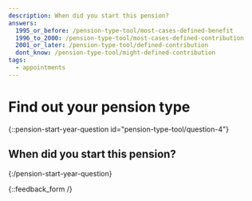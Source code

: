 ```yaml
---
description: When did you start this pension?
answers:
  1995_or_before: /pension-type-tool/most-cases-defined-benefit
  1996_to_2000: /pension-type-tool/most-cases-defined-contribution
  2001_or_later: /pension-type-tool/defined-contribution
  dont_know: /pension-type-tool/might-defined-contribution
tags:
  - appointments
---
```


# Find out your pension type

{::pension-start-year-question id="pension-type-tool/question-4"}
## When did you start this pension?

{:/pension-start-year-question}

{::feedback_form /}
